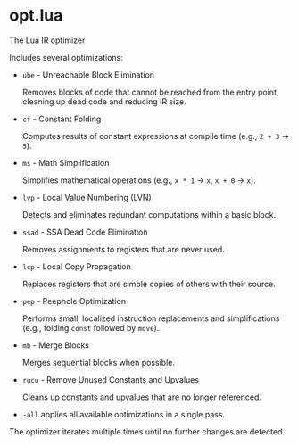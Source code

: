 # opt.lua
The Lua IR optimizer

Includes several optimizations:

* `ube` - Unreachable Block Elimination
  
  Removes blocks of code that cannot be reached from the entry point, cleaning up dead code and reducing IR size.

* `cf` - Constant Folding
  
  Computes results of constant expressions at compile time (e.g., `2 + 3` -> `5`).

* `ms` - Math Simplification
  
  Simplifies mathematical operations (e.g., `x * 1` -> `x`, `x + 0` -> `x`).

* `lvp` - Local Value Numbering (LVN)
  
  Detects and eliminates redundant computations within a basic block.

* `ssad` - SSA Dead Code Elimination
  
  Removes assignments to registers that are never used.

* `lcp` - Local Copy Propagation
  
  Replaces registers that are simple copies of others with their source.

* `pep` - Peephole Optimization
  
  Performs small, localized instruction replacements and simplifications (e.g., folding `const` followed by `move`).

* `mb` - Merge Blocks

  Merges sequential blocks when possible.

* `rucu` - Remove Unused Constants and Upvalues

  Cleans up constants and upvalues that are no longer referenced.

* `-all` applies all available optimizations in a single pass.

The optimizer iterates multiple times until no further changes are detected.

